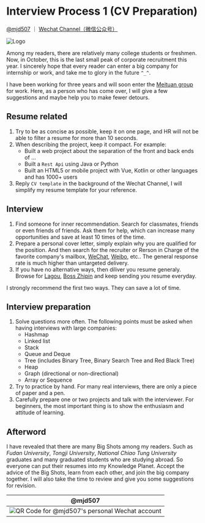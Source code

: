 # Interview Process 1 (CV Preparation)

[@mjd507][1] ｜ [Wechat Channel（微信公众号）][2]

![Logo][3]

[1]: https://github.com/mjd507
[2]: https://mp.weixin.qq.com/s/mmkFznQh8-eCMuAl77uTsQ
[3]: https://mmbiz.qpic.cn/mmbiz_png/Yu0R50fg8IVr0OzNHUyOzZHYyE0Mez3ctiau6UGs8YV5ib2baVu8TtmsUbVtCt8h39EJvgWFLsU7tv0ZibpejEKicg/640?wx_fmt=png&tp=webp&wxfrom=5&wx_lazy=1&wx_co=1

Among my readers, there are relatively many college students or freshmen. Now, in October, this is the last small peak of corporate recruitment this year. I sincerely hope that every reader can enter a big company for internship or work, and take me to glory in the future `^_^`.

I have been working for three years and will soon enter the [Meituan group](https://about.meituan.com/en-about.html) for work. Here, as a person who has come over, I will give a few suggestions and maybe help you to make fewer detours.

## Resume related

1. Try to be as concise as possible, keep it on one page, and HR will not be able to filter a resume for more than 10 seconds.
2. When describing the project, keep it compact. For example:
    - Built a web project about the separation of the front and back ends of ...
    - Built a `Rest Api` using Java or Python
    - Built an HTML5 or mobile project with Vue, Kotlin or other languages and has 1000+ users
3. Reply `CV template` in the background of the Wechat Channel, I will simplify my resume template for your reference.

## Interview

1. Find someone for inner recommendation. Search for classmates, friends or even friends of friends. Ask them for help, which can increase many opportunities and save at least 10 times of the time.
2. Prepare a personal cover letter, simply explain why you are qualified for the position. And then search for the recruiter or Rerson in Charge of the favorite company's mailbox, [WeChat](https://www.wechat.com/en/), [Weibo](https://weibo.com/), etc.. The general response rate is much higher than untargeted delivery.
3. If you have no alternative ways, then diliver you resume generaly. Browse for [Lagou](https://www.lagou.com/), [Boss Zhipin](https://www.zhipin.com/) and keep sending you resume everyday.

I strongly recommend the first two ways. They can save a lot of time.

## Interview preparation

1. Solve questions more often. The following points must be asked when having interviews with large companies:
    - Hashmap
    - Linked list
    - Stack
    - Queue and Deque
    - Tree (includes Binary Tree, Binary Search Tree and Red Black Tree)
    - Heap
    - Graph (directional or non-directional)
    - Array or Sequence
2. Try to practice by hand. For many real interviews, there are only a piece of paper and a pen.
3. Carefully prepare one or two projects and talk with the interviewer. For beginners, the most important thing is to show the enthusiasm and attitude of learning.

## Afterword

I have revealed that there are many Big Shots among my readers. Such as *Fudan University*, *Tongji University*, *National Chiao Tung University* graduates and many graduated students who are studying abroad. So everyone can put their resumes into my Knowledge Planet. Accept the advice of the Big Shots, learn from each other, and join the big company together. I will also take the time to review and give you some suggestions for revision.

|                       @mjd507                       |
| :-------------------------------------------------: |
| ![QR Code for @mjd507's personal Wechat account][4] |

[4]: https://mp.weixin.qq.com/mp/qrcode?scene=10000004&size=102&__biz=MzIwNTkwNTgwOA==&mid=2247484186&idx=1&sn=e60a472387fd2a82d4bf37b70c855bc4&send_time=
